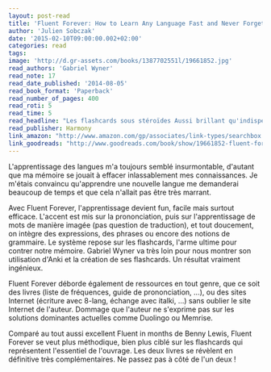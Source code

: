 ```yaml
---
layout: post-read
title: 'Fluent Forever: How to Learn Any Language Fast and Never Forget It'
author: 'Julien Sobczak'
date: '2015-02-10T09:00:00.002+02:00'
categories: read
tags:
image: 'http://d.gr-assets.com/books/1387702551l/19661852.jpg'
read_authors: 'Gabriel Wyner'
read_note: 17
read_date_published: '2014-08-05'
read_book_format: 'Paperback'
read_number_of_pages: 400
read_roti: 5
read_time: 5
read_headline: "Les flashcards sous stéroïdes Aussi brillant qu'indispensable."
read_publisher: Harmony
link_amazon: "http://www.amazon.com/gp/associates/link-types/searchbox.html/"
link_goodreads: "http://www.goodreads.com/book/show/19661852-fluent-forever"
---
```



L'apprentissage des langues m'a toujours semblé insurmontable, d'autant que ma mémoire se jouait à effacer inlassablement mes connaissances. Je m'étais convaincu qu'apprendre une nouvelle langue me demanderai beaucoup de temps et que cela n'allait pas être très marrant.

Avec Fluent Forever, l'apprentissage devient fun, facile mais surtout efficace. L'accent est mis sur la prononciation, puis sur l'apprentissage de mots de manière imagée (pas question de traduction), et tout doucement, on intègre des expressions, des phrases ou encore des notions de grammaire. Le système repose sur les flashcards, l'arme ultime pour contrer notre mémoire. Gabriel Wyner va très loin pour nous montrer son utilisation d'Anki et la création de ses flashcards. Un résultat vraiment ingénieux.

Fluent Forever déborde également de ressources en tout genre, que ce soit des livres (liste de fréquences, guide de prononciation, ...), ou des sites Internet (écriture avec 8-lang, échange avec italki, ...) sans oublier le site Internet de l'auteur. Dommage que l'auteur ne s'exprime pas sur les solutions dominantes actuelles comme Duolingo ou Memrise.

Comparé au tout aussi excellent Fluent in months de Benny Lewis, Fluent Forever se veut plus méthodique, bien plus ciblé sur les flashcards qui représentent l'essentiel de l'ouvrage. Les deux livres se révèlent en définitive très complémentaires. Ne passez pas à côté de l'un deux !

